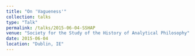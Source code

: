 ```yaml
---
title: "On 'Vagueness'"
collection: talks
type: "Talk"
permalink: /talks/2015-06-04-SSHAP
venue: "Society for the Study of the History of Analytical Philosophy"
date: 2015-06-04
location: "Dublin, IE"
---
```

